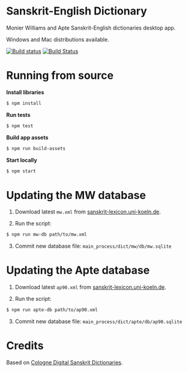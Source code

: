 # Sanskrit-English Dictionary

Monier Williams and Apte Sanskrit-English dictionaries desktop app.

Windows and Mac distributions available.

[![Build status](https://ci.appveyor.com/api/projects/status/svj684y02yk2pa0a?svg=true)](https://ci.appveyor.com/project/dankocherga/desktop-dict)
[![Build Status](https://travis-ci.org/snskrt/desktop-dict.svg?branch=master)](https://travis-ci.org/snskrt/desktop-dict)

# Running from source

**Install libraries**

```bash
$ npm install
```

**Run tests**

```bash
$ npm test
```

**Build app assets**

```bash
$ npm run build-assets
```

**Start locally**

```bash
$ npm start
```

# Updating the MW database

1. Download latest `mw.xml` from [sanskrit-lexicon.uni-koeln.de](http://www.sanskrit-lexicon.uni-koeln.de/scans/MWScan/2014/downloads/mwxml.zip).

2. Run the script:
```bash
$ npm run mw-db path/to/mw.xml
```
3. Commit new database file: `main_process/dict/mw/db/mw.sqlite`

# Updating the Apte database

1. Download latest `ap90.xml` from [sanskrit-lexicon.uni-koeln.de](http://www.sanskrit-lexicon.uni-koeln.de/scans/AP90Scan/2014/web/webtc/download.html).

2. Run the script:
```bash
$ npm run apte-db path/to/ap90.xml
```
3. Commit new database file: `main_process/dict/apte/db/ap90.sqlite`


# Credits

Based on [Cologne Digital Sanskrit Dictionaries](http://www.sanskrit-lexicon.uni-koeln.de).
